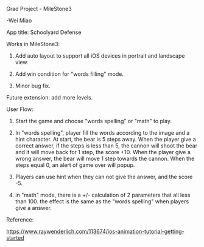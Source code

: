 Grad Project - MileStone3

-Wei Miao

App title: Schoolyard Defense

Works in MileStone3:

1. Add auto layout to support all iOS devices in portrait and landscape view.

2. Add win condition for "words filling" mode.

3. Minor bug fix.

Future extension: add more levels.  

User Flow:

1. Start the game and choose "words spelling" or "math" to play.

2. In "words spelling", player fill the words according to the image and a hint character. At start, the bear is 5 steps away. When the player give a correct answer, if the steps is less than 5, the cannon will shoot the bear and it will move back for 1 step, the score +10. When the player give a wrong answer, the bear will move 1 step towards the cannon. When the steps equal 0, an alert of game over will popup.

3. Players can use hint when they can not give the answer, and the score -5.

4. in "math" mode, there is a +/- calculation of 2 parameters that all less than 100. the effect is the same as the "words spelling" when players give a answer.


Reference:

https://www.raywenderlich.com/113674/ios-animation-tutorial-getting-started

